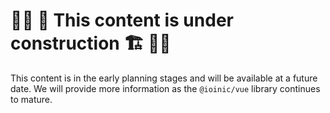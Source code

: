 <div class="ion-text-center">

# 👷‍♀️ 🚧 This content is under construction 🏗 👷‍♂️

<ion-icon name="logo-vue" style="font-size: 256px" color="primary"></ion-icon>

This content is in the early planning stages and will be available at a future date. We will provide more information as the `@ioinic/vue` library continues to mature.

</div>
